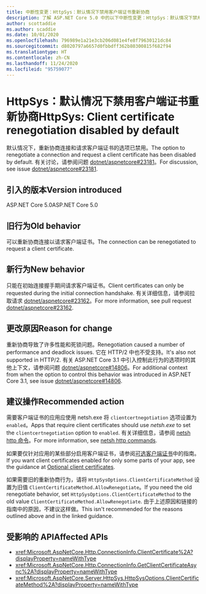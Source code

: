 ```yaml
---
title: 中断性变更：HttpSys：默认情况下禁用客户端证书重新协商
description: 了解 ASP.NET Core 5.0 中的以下中断性变更：HttpSys：默认情况下禁用客户端证书重新协商
author: scottaddie
ms.author: scaddie
ms.date: 10/01/2020
ms.openlocfilehash: 796989e1a21e3cb206d081e4fe8f79630121dc84
ms.sourcegitcommit: d8020797a6657d0fbbdff362b80300815f682f94
ms.translationtype: HT
ms.contentlocale: zh-CN
ms.lasthandoff: 11/24/2020
ms.locfileid: "95759077"
---
```

# <a name="httpsys-client-certificate-renegotiation-disabled-by-default"></a><span data-ttu-id="7bc3a-103">HttpSys：默认情况下禁用客户端证书重新协商</span><span class="sxs-lookup"><span data-stu-id="7bc3a-103">HttpSys: Client certificate renegotiation disabled by default</span></span>

<span data-ttu-id="7bc3a-104">默认情况下，重新协商连接和请求客户端证书的选项已禁用。</span><span class="sxs-lookup"><span data-stu-id="7bc3a-104">The option to renegotiate a connection and request a client certificate has been disabled by default.</span></span> <span data-ttu-id="7bc3a-105">有关讨论，请参阅问题 [dotnet/aspnetcore#23181](https://github.com/dotnet/aspnetcore/issues/23181)。</span><span class="sxs-lookup"><span data-stu-id="7bc3a-105">For discussion, see issue [dotnet/aspnetcore#23181](https://github.com/dotnet/aspnetcore/issues/23181).</span></span>

## <a name="version-introduced"></a><span data-ttu-id="7bc3a-106">引入的版本</span><span class="sxs-lookup"><span data-stu-id="7bc3a-106">Version introduced</span></span>

<span data-ttu-id="7bc3a-107">ASP.NET Core 5.0</span><span class="sxs-lookup"><span data-stu-id="7bc3a-107">ASP.NET Core 5.0</span></span>

## <a name="old-behavior"></a><span data-ttu-id="7bc3a-108">旧行为</span><span class="sxs-lookup"><span data-stu-id="7bc3a-108">Old behavior</span></span>

<span data-ttu-id="7bc3a-109">可以重新协商连接以请求客户端证书。</span><span class="sxs-lookup"><span data-stu-id="7bc3a-109">The connection can be renegotiated to request a client certificate.</span></span>

## <a name="new-behavior"></a><span data-ttu-id="7bc3a-110">新行为</span><span class="sxs-lookup"><span data-stu-id="7bc3a-110">New behavior</span></span>

<span data-ttu-id="7bc3a-111">只能在初始连接握手期间请求客户端证书。</span><span class="sxs-lookup"><span data-stu-id="7bc3a-111">Client certificates can only be requested during the initial connection handshake.</span></span> <span data-ttu-id="7bc3a-112">有关详细信息，请参阅拉取请求 [dotnet/aspnetcore#23162](https://github.com/dotnet/aspnetcore/pull/23162)。</span><span class="sxs-lookup"><span data-stu-id="7bc3a-112">For more information, see pull request [dotnet/aspnetcore#23162](https://github.com/dotnet/aspnetcore/pull/23162).</span></span>

## <a name="reason-for-change"></a><span data-ttu-id="7bc3a-113">更改原因</span><span class="sxs-lookup"><span data-stu-id="7bc3a-113">Reason for change</span></span>

<span data-ttu-id="7bc3a-114">重新协商导致了许多性能和死锁问题。</span><span class="sxs-lookup"><span data-stu-id="7bc3a-114">Renegotiation caused a number of performance and deadlock issues.</span></span> <span data-ttu-id="7bc3a-115">它在 HTTP/2 中也不受支持。</span><span class="sxs-lookup"><span data-stu-id="7bc3a-115">It's also not supported in HTTP/2.</span></span> <span data-ttu-id="7bc3a-116">有关 ASP.NET Core 3.1 中引入控制此行为的选项时的其他上下文，请参阅问题 [dotnet/aspnetcore#14806](https://github.com/dotnet/aspnetcore/issues/14806)。</span><span class="sxs-lookup"><span data-stu-id="7bc3a-116">For additional context from when the option to control this behavior was introduced in ASP.NET Core 3.1, see issue [dotnet/aspnetcore#14806](https://github.com/dotnet/aspnetcore/issues/14806).</span></span>

## <a name="recommended-action"></a><span data-ttu-id="7bc3a-117">建议操作</span><span class="sxs-lookup"><span data-stu-id="7bc3a-117">Recommended action</span></span>

<span data-ttu-id="7bc3a-118">需要客户端证书的应用应使用 netsh.exe 将 `clientcertnegotiation` 选项设置为 `enabled`。</span><span class="sxs-lookup"><span data-stu-id="7bc3a-118">Apps that require client certificates should use *netsh.exe* to set the `clientcertnegotiation` option to `enabled`.</span></span> <span data-ttu-id="7bc3a-119">有关详细信息，请参阅 [netsh http 命令](/windows-server/networking/technologies/netsh/netsh-http)。</span><span class="sxs-lookup"><span data-stu-id="7bc3a-119">For more information, see [netsh http commands](/windows-server/networking/technologies/netsh/netsh-http).</span></span>

<span data-ttu-id="7bc3a-120">如果要仅针对应用的某些部分启用客户端证书，请参阅[可选客户端证书](/aspnet/core/security/authentication/certauth?view=aspnetcore-3.1#optional-client-certificates)中的指南。</span><span class="sxs-lookup"><span data-stu-id="7bc3a-120">If you want client certificates enabled for only some parts of your app, see the guidance at [Optional client certificates](/aspnet/core/security/authentication/certauth?view=aspnetcore-3.1#optional-client-certificates).</span></span>

<span data-ttu-id="7bc3a-121">如果需要旧的重新协商行为，请将 `HttpSysOptions.ClientCertificateMethod` 设置为旧值 `ClientCertificateMethod.AllowRenegotiate`。</span><span class="sxs-lookup"><span data-stu-id="7bc3a-121">If you need the old renegotiate behavior, set `HttpSysOptions.ClientCertificateMethod` to the old value `ClientCertificateMethod.AllowRenegotiate`.</span></span> <span data-ttu-id="7bc3a-122">由于上述原因和链接的指南中的原因，不建议这样做。</span><span class="sxs-lookup"><span data-stu-id="7bc3a-122">This isn't recommended for the reasons outlined above and in the linked guidance.</span></span>

## <a name="affected-apis"></a><span data-ttu-id="7bc3a-123">受影响的 API</span><span class="sxs-lookup"><span data-stu-id="7bc3a-123">Affected APIs</span></span>

- <xref:Microsoft.AspNetCore.Http.ConnectionInfo.ClientCertificate%2A?displayProperty=nameWithType>
- <xref:Microsoft.AspNetCore.Http.ConnectionInfo.GetClientCertificateAsync%2A?displayProperty=nameWithType>
- <xref:Microsoft.AspNetCore.Server.HttpSys.HttpSysOptions.ClientCertificateMethod%2A?displayProperty=nameWithType>

<!--

### Category

ASP.NET Core

### Affected APIs

- `Overload:Microsoft.AspNetCore.Http.ConnectionInfo.ClientCertificate`
- `Overload:Microsoft.AspNetCore.Http.ConnectionInfo.GetClientCertificateAsync`
- `Overload:Microsoft.AspNetCore.Server.HttpSys.HttpSysOptions.ClientCertificateMethod`

-->

